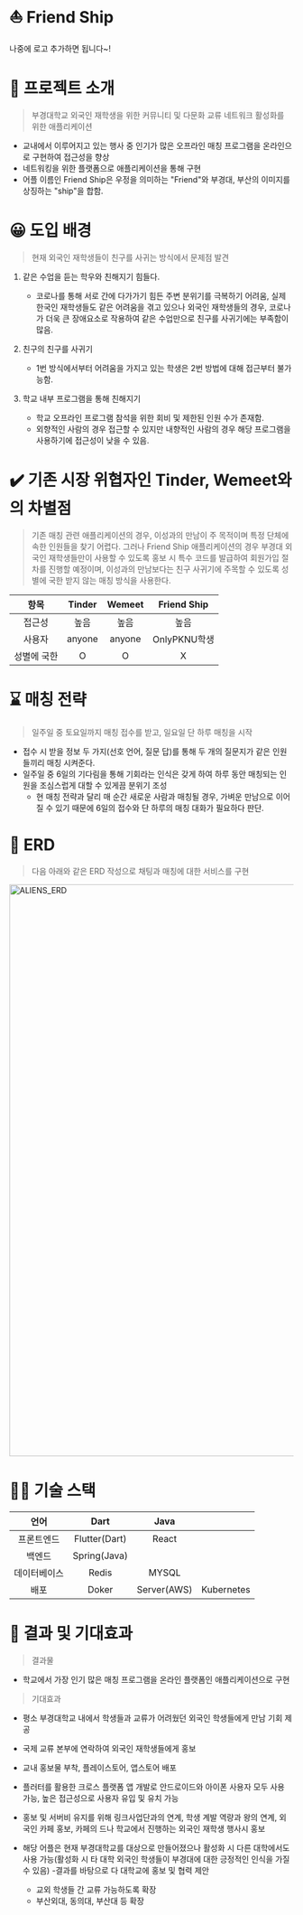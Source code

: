 # ⛵ Friend Ship
나중에 로고 추가하면 됩니다~!
<!-- 로고 -->
<!-- <p align="center">
  <br>
  <img src="./images/common/logo-sample.jpeg">
  <br>
</p>
 -->
 
# 👋 프로젝트 소개
> 부경대학교 외국인 재학생을 위한 커뮤니티 및 다문화 교류 네트워크 활성화를 위한 애플리케이션
- 교내에서 이루어지고 있는 행사 중 인기가 많은 오프라인 매칭 프로그램을 온라인으로 구현하여 접근성을 향상
- 네트워킹을 위한 플랫폼으로 애플리케이션을 통해 구현
- 어플 이름인 Friend Ship은 우정을 의미하는 "Friend"와 부경대, 부산의 이미지를 상징하는 "ship"을 합함.

# 😀 도입 배경
> 현재 외국인 재학생들이 친구를 사귀는 방식에서 문제점 발견


1. 같은 수업을 듣는 학우와 친해지기 힘들다.

   - 코로나를 통해 서로 간에 다가가기 힘든 주변 분위기를 극복하기 어려움, 실제 한국인 재학생들도 같은 어려움을 겪고 있으나 외국인 재학생들의 경우, 코로나가 더욱 큰 장애요소로 작용하여 같은 수업만으로 친구를 사귀기에는 부족함이 많음.
2. 친구의 친구를 사귀기
   - 1번 방식에서부터 어려움을 가지고 있는 학생은 2번 방법에 대해 접근부터 불가능함.
3. 학교 내부 프로그램을 통해 친해지기
   - 학교 오프라인 프로그램 참석을 위한 회비 및 제한된 인원 수가 존재함.
   - 외향적인 사람의 경우 접근할 수 있지만 내향적인 사람의 경우 해당 프로그램을 사용하기에 접근성이 낮을 수 있음.

# ✔️ 기존 시장 위협자인 Tinder, Wemeet와의 차별점
> 기존 매칭 관련 애플리케이션의 경우, 이성과의 만남이 주 목적이며 특정 단체에 속한 인원들을 찾기 어렵다. 
> 그러나 Friend Ship 애플리케이션의 경우 부경대 외국인 재학생들만이 사용할 수 있도록 홍보 시 특수 코드를 발급하여 회원가입 절차를 진행할 예정이며,
> 이성과의 만남보다는 친구 사귀기에 주목할 수 있도록 성별에 국한 받지 않는 매칭 방식을 사용한다.

| 항목 | Tinder |  Wemeet   |  Friend Ship   |
| :--------: | :--------: | :------: | :-----: |
|   접근성    |   높음    | 높음 | 높음 |
|   사용자    |   anyone    | anyone | OnlyPKNU학생 |
|   성별에 국한    |   O    | O | X |

# ⌛ 매칭 전략
> 일주일 중 토요일까지 매칭 접수를 받고, 일요일 단 하루 매칭을 시작
- 접수 시 받을 정보 두 가지(선호 언어, 질문 답)를 통해 두 개의 질문지가 같은 인원들끼리 매칭 시켜준다.
- 일주일 중 6일의 기다림을 통해 기회라는 인식은 갖게 하여 하루 동안 매칭되는 인원을 조심스럽게 대할 수 있게끔 분위기 조성
   - 현 매칭 전략과 달리 매 순간 새로운 사람과 매칭될 경우, 가벼운 만남으로 이어질 수 있기 때문에 6일의 접수와 단 하루의 매칭 대화가 필요하다 판단.

# 📃 ERD
> 다음 아래와 같은 ERD 작성으로 채팅과 매칭에 대한 서비스를 구현

<img width="1013" alt="ALIENS_ERD" src="https://user-images.githubusercontent.com/77786996/215273739-68c1946e-3913-403a-9f82-dbb1b7a5e0d8.png">

# 🧑‍💻 기술 스택
| 언어 | Dart | Java |  |
| :--------: | :--------: | :------: | :------: |
| 프론트엔드 | Flutter(Dart) |  React   |  |
| 백엔드 | Spring(Java) |  |  |
| 데이터베이스 | Redis | MYSQL |  |
| 배포 | Doker | Server(AWS) | Kubernetes |

# 🙏 결과 및 기대효과
> 결과물
- 학교에서 가장 인기 많은 매칭 프로그램을 온라인 플랫폼인 애플리케이션으로 구현

> 기대효과
- 평소 부경대학교 내에서 학생들과 교류가 어려웠던 외국인 학생들에게 만남 기회 제공

- 국제 교류 본부에 연락하여 외국인 재학생들에게 홍보
- 교내 홍보물 부착, 플레이스토어, 앱스토어 배포
- 플러터를 활용한 크로스 플랫폼 앱 개발로 안드로이드와 아이폰 사용자 모두 사용 가능, 높은 접근성으로 사용자 유입 및 유치 가능
- 홍보 및 서버비 유지를 위해 링크사업단과의 연계, 학생 계발 역량과 왕의 연계, 외국인 카페 홍보, 카페의 드나 학교에서 진행하는 외국인 재학생 행사시 홍보
- 해당 어플은 현재 부경대학교를 대상으로 만들어졌으나 활성화 시 다른 대학에서도 사용 가능(활성화 시 타 대학 외국인 학생들이 부경대에 대한 긍정적인 인식을 가질 수 있음) -결과를 바탕으로 다 대학교에 홍보 및 협력 제안
  - 교외 학생들 간 교류 가능하도록 확장
  - 부산외대, 동의대, 부산대 등 확장
